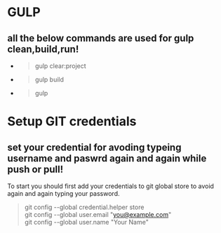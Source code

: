 # GULP
## all the below commands are used for gulp clean,build,run!
* > gulp clear:project <br />
* > gulp build <br />
* > gulp <br />



# Setup GIT credentials
## set your credential for avoding typeing username and paswrd again and again while push or pull!
To start you should first add your credentials to git global store to avoid again and again typing your password. <br />
 > git config --global credential.helper store <br />
 > git config --global user.email "you@example.com" <br />
 > git config --global user.name "Your Name" <br />